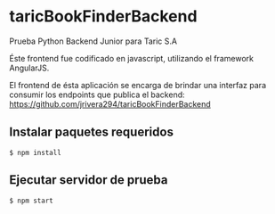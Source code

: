 # taricBookFinderBackend

Prueba Python Backend Junior para Taric S.A

Éste frontend fue codificado en javascript, utilizando el framework AngularJS.

El frontend de ésta aplicación se encarga de brindar una interfaz para consumir los endpoints que publica el backend: https://github.com/jrivera294/taricBookFinderBackend

## Instalar paquetes requeridos
```
$ npm install
```

## Ejecutar servidor de prueba
```
$ npm start
```
